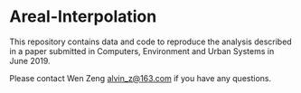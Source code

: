# Areal-Interpolation

This repository contains data and code to reproduce the analysis described in a paper submitted in Computers, Environment and Urban Systems in June 2019.

Please contact Wen Zeng alvin_z@163.com if you have any questions.